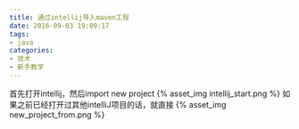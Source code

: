 ```yaml
---
title: 通过intellij导入maven工程
date: 2016-09-03 19:09:17
tags:
- java
categories:
- 技术
- 新手教学
---
```

首先打开intellij，然后import new project
{% asset_img intellij_start.png %}
如果之前已经打开过其他intelliJ项目的话，就直接
{% asset_img new_project_from.png %}
